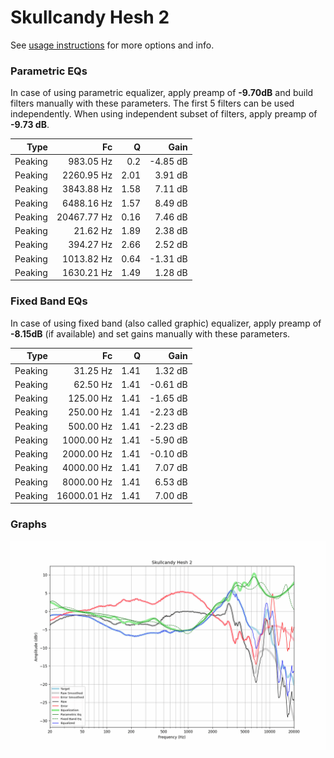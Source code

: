 # Skullcandy Hesh 2
See [usage instructions](https://github.com/jaakkopasanen/AutoEq#usage) for more options and info.

### Parametric EQs
In case of using parametric equalizer, apply preamp of **-9.70dB** and build filters manually
with these parameters. The first 5 filters can be used independently.
When using independent subset of filters, apply preamp of **-9.73 dB**.

| Type    | Fc          |    Q | Gain     |
|--------:|------------:|-----:|---------:|
| Peaking | 983.05 Hz   | 0.2  | -4.85 dB |
| Peaking | 2260.95 Hz  | 2.01 | 3.91 dB  |
| Peaking | 3843.88 Hz  | 1.58 | 7.11 dB  |
| Peaking | 6488.16 Hz  | 1.57 | 8.49 dB  |
| Peaking | 20467.77 Hz | 0.16 | 7.46 dB  |
| Peaking | 21.62 Hz    | 1.89 | 2.38 dB  |
| Peaking | 394.27 Hz   | 2.66 | 2.52 dB  |
| Peaking | 1013.82 Hz  | 0.64 | -1.31 dB |
| Peaking | 1630.21 Hz  | 1.49 | 1.28 dB  |

### Fixed Band EQs
In case of using fixed band (also called graphic) equalizer, apply preamp of **-8.15dB**
(if available) and set gains manually with these parameters.

| Type    | Fc          |    Q | Gain     |
|--------:|------------:|-----:|---------:|
| Peaking | 31.25 Hz    | 1.41 | 1.32 dB  |
| Peaking | 62.50 Hz    | 1.41 | -0.61 dB |
| Peaking | 125.00 Hz   | 1.41 | -1.65 dB |
| Peaking | 250.00 Hz   | 1.41 | -2.23 dB |
| Peaking | 500.00 Hz   | 1.41 | -2.23 dB |
| Peaking | 1000.00 Hz  | 1.41 | -5.90 dB |
| Peaking | 2000.00 Hz  | 1.41 | -0.10 dB |
| Peaking | 4000.00 Hz  | 1.41 | 7.07 dB  |
| Peaking | 8000.00 Hz  | 1.41 | 6.53 dB  |
| Peaking | 16000.01 Hz | 1.41 | 7.00 dB  |

### Graphs
![](./Skullcandy%20Hesh%202.png)